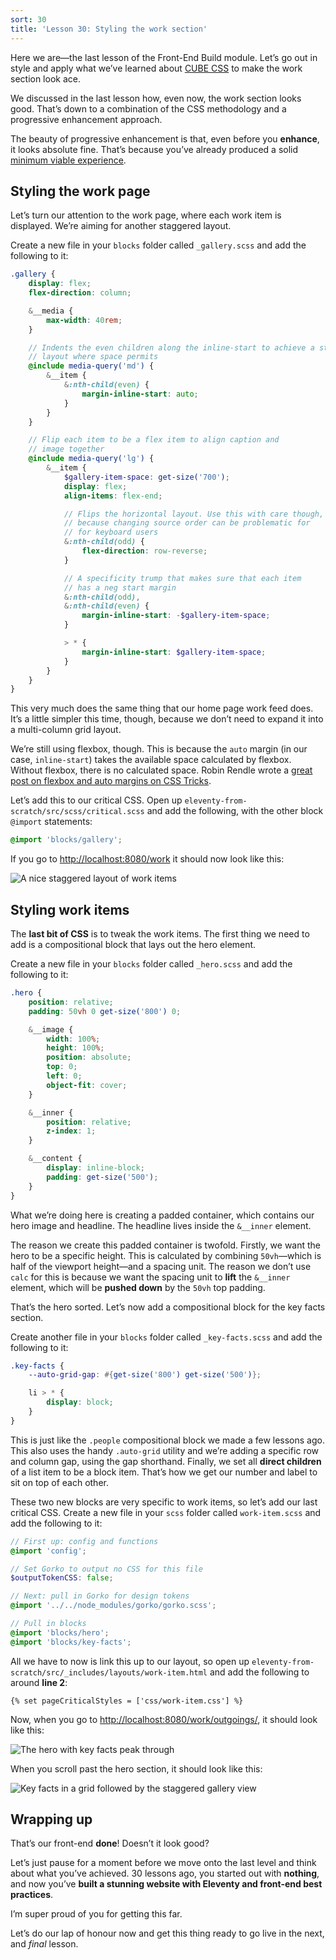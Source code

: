 ```yaml
---
sort: 30
title: 'Lesson 30: Styling the work section'
---
```


Here we are—the last lesson of the Front-End Build module. Let’s go out in style and apply what we’ve learned about [CUBE CSS](https://piccalil.li/cube-css/) to make the work section look ace.

We discussed in the last lesson how, even now, the work section looks good. That’s down to a combination of the CSS methodology and a progressive enhancement approach.

The beauty of progressive enhancement is that, even before you **enhance**, it looks absolute fine. That’s because you’ve already produced a solid [minimum viable experience](https://hankchizljaw.com/wrote/the-p-in-progressive-enhancement-stands-for-pragmatism/#heading-a-progressive-mindset).

## Styling the work page

Let’s turn our attention to the work page, where each work item is displayed. We’re aiming for another staggered layout.

Create a new file in your `blocks` folder called `_gallery.scss` and add the following to it:

```scss
.gallery {
	display: flex;
	flex-direction: column;

	&__media {
		max-width: 40rem;
	}

	// Indents the even children along the inline-start to achieve a staggered
	// layout where space permits
	@include media-query('md') {
		&__item {
			&:nth-child(even) {
				margin-inline-start: auto;
			}
		}
	}

	// Flip each item to be a flex item to align caption and
	// image together
	@include media-query('lg') {
		&__item {
			$gallery-item-space: get-size('700');
			display: flex;
			align-items: flex-end;

			// Flips the horizontal layout. Use this with care though,
			// because changing source order can be problematic for
			// for keyboard users
			&:nth-child(odd) {
				flex-direction: row-reverse;
			}

			// A specificity trump that makes sure that each item
			// has a neg start margin
			&:nth-child(odd),
			&:nth-child(even) {
				margin-inline-start: -$gallery-item-space;
			}

			> * {
				margin-inline-start: $gallery-item-space;
			}
		}
	}
}
```

This very much does the same thing that our home page work feed does. It’s a little simpler this time, though, because we don’t need to expand it into a multi-column grid layout.

<!-- cspell:disable-next-line -->

We’re still using flexbox, though. This is because the `auto` margin (in our case, `inline-start`) takes the available space calculated by flexbox. Without flexbox, there is no calculated space. Robin Rendle wrote a [great post on flexbox and auto margins on CSS Tricks](https://css-tricks.com/the-peculiar-magic-of-flexbox-and-auto-margins/).

Let’s add this to our critical CSS. Open up `eleventy-from-scratch/src/scss/critical.scss` and add the following, with the other block `@import` statements:

```scss
@import 'blocks/gallery';
```

If you go to <http://localhost:8080/work> it should now look like this:

![A nice staggered layout of work items](/images/ss-work-page-styled.jpg)

## Styling work items

The **last bit of CSS** is to tweak the work items. The first thing we need to add is a compositional block that lays out the hero element.

Create a new file in your `blocks` folder called `_hero.scss` and add the following to it:

```scss
.hero {
	position: relative;
	padding: 50vh 0 get-size('800') 0;

	&__image {
		width: 100%;
		height: 100%;
		position: absolute;
		top: 0;
		left: 0;
		object-fit: cover;
	}

	&__inner {
		position: relative;
		z-index: 1;
	}

	&__content {
		display: inline-block;
		padding: get-size('500');
	}
}
```

What we’re doing here is creating a padded container, which contains our hero image and headline. The headline lives inside the `&__inner` element.

The reason we create this padded container is twofold. Firstly, we want the hero to be a specific height. This is calculated by combining `50vh`—which is half of the viewport height—and a spacing unit. The reason we don’t use `calc` for this is because we want the spacing unit to **lift** the `&__inner` element, which will be **pushed down** by the `50vh` top padding.

That’s the hero sorted. Let’s now add a compositional block for the key facts section.

Create another file in your `blocks` folder called `_key-facts.scss` and add the following to it:

```scss
.key-facts {
	--auto-grid-gap: #{get-size('800') get-size('500')};

	li > * {
		display: block;
	}
}
```

This is just like the `.people` compositional block we made a few lessons ago. This also uses the handy `.auto-grid` utility and we’re adding a specific row and column gap, using the gap shorthand. Finally, we set all **direct children** of a list item to be a block item. That’s how we get our number and label to sit on top of each other.

These two new blocks are very specific to work items, so let’s add our last critical CSS. Create a new file in your `scss` folder called `work-item.scss` and add the following to it:

```scss
// First up: config and functions
@import 'config';

// Set Gorko to output no CSS for this file
$outputTokenCSS: false;

// Next: pull in Gorko for design tokens
@import '../../node_modules/gorko/gorko.scss';

// Pull in blocks
@import 'blocks/hero';
@import 'blocks/key-facts';
```

All we have to now is link this up to our layout, so open up `eleventy-from-scratch/src/_includes/layouts/work-item.html` and add the following to around **line 2**:

```njk
{% set pageCriticalStyles = ['css/work-item.css'] %}
```

Now, when you go to <http://localhost:8080/work/outgoings/>, it should look like this:

![The hero with key facts peak through](/images/ss-work-item-hero.jpg)

When you scroll past the hero section, it should look like this:

![Key facts in a grid followed by the staggered gallery view](/images/ss-work-item-gallery.jpg)

## Wrapping up

That’s our front-end **done**! Doesn’t it look good?

Let’s just pause for a moment before we move onto the last level and think about what you’ve achieved. 30 lessons ago, you started out with **nothing**, and now you’ve **built a stunning website with Eleventy and front-end best practices**.

I’m super proud of you for getting this far.

Let’s do our lap of honour now and get this thing ready to go live in the next, and _final_ lesson.
